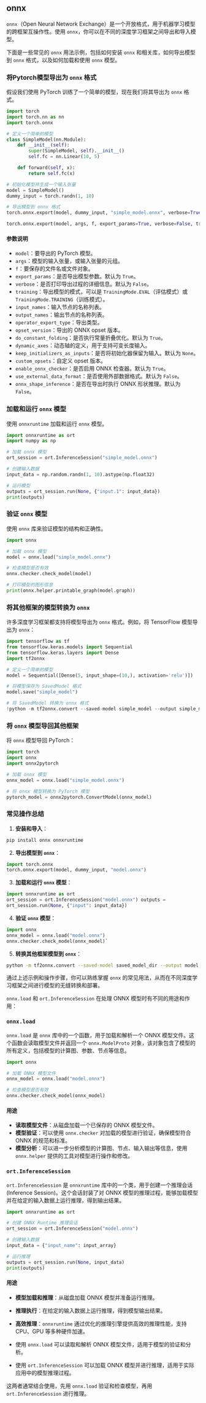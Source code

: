 ## onnx

`onnx`（Open Neural Network Exchange）是一个开放格式，用于机器学习模型的跨框架互操作性。使用 `onnx`，你可以在不同的深度学习框架之间导出和导入模型。

下面是一些常见的 `onnx` 用法示例，包括如何安装 `onnx` 和相关库，如何导出模型到 `onnx` 格式，以及如何加载和使用 `onnx` 模型。

### 将Pytorch模型导出为 `onnx` 格式

假设我们使用 PyTorch 训练了一个简单的模型，现在我们将其导出为 `onnx` 格式。
~~~py
import torch
import torch.nn as nn
import torch.onnx

# 定义一个简单的模型
class SimpleModel(nn.Module):
    def __init__(self):
        super(SimpleModel, self).__init__()
        self.fc = nn.Linear(10, 5)

    def forward(self, x):
        return self.fc(x)

# 初始化模型并生成一个输入张量
model = SimpleModel()
dummy_input = torch.randn(1, 10)

# 导出模型到 onnx 格式
torch.onnx.export(model, dummy_input, "simple_model.onnx", verbose=True)
~~~

~~~py
torch.onnx.export(model, args, f, export_params=True, verbose=False, training=torch.onnx.TrainingMode.EVAL, input_names=None, output_names=None, operator_export_type=None, opset_version=None, do_constant_folding=True, dynamic_axes=None, keep_initializers_as_inputs=None, custom_opsets=None, enable_onnx_checker=True, use_external_data_format=False, onnx_shape_inference=False)
~~~

#### 参数说明

-   `model`：要导出的 PyTorch 模型。
-   `args`：模型的输入张量，或输入张量的元组。
-   `f`：要保存的文件名或文件对象。
-   `export_params`：是否导出模型参数。默认为 `True`。
-   `verbose`：是否打印导出过程的详细信息。默认为 `False`。
-   `training`：导出模型的模式，可以是 `TrainingMode.EVAL`（评估模式）或 `TrainingMode.TRAINING`（训练模式）。
-   `input_names`：输入节点的名称列表。
-   `output_names`：输出节点的名称列表。
-   `operator_export_type`：导出类型。
-   `opset_version`：导出的 ONNX opset 版本。
-   `do_constant_folding`：是否执行常量折叠优化。默认为 `True`。
-   `dynamic_axes`：动态轴的定义，用于支持可变长度输入。
-   `keep_initializers_as_inputs`：是否将初始化器保留为输入。默认为 `None`。
-   `custom_opsets`：自定义 opset 版本。
-   `enable_onnx_checker`：是否启用 ONNX 检查器。默认为 `True`。
-   `use_external_data_format`：是否使用外部数据格式。默认为 `False`。
-   `onnx_shape_inference`：是否在导出时执行 ONNX 形状推理。默认为 `False`。

### 加载和运行 `onnx` 模型

使用 `onnxruntime` 加载和运行 `onnx` 模型。
~~~py
import onnxruntime as ort
import numpy as np

# 加载 onnx 模型
ort_session = ort.InferenceSession("simple_model.onnx")

# 创建输入数据
input_data = np.random.randn(1, 10).astype(np.float32)

# 运行模型
outputs = ort_session.run(None, {"input.1": input_data})
print(outputs)
~~~

### 验证 `onnx` 模型

使用 `onnx` 库来验证模型的结构和正确性。
~~~py
import onnx

# 加载 onnx 模型
model = onnx.load("simple_model.onnx")

# 检查模型是否有效
onnx.checker.check_model(model)

# 打印模型的图形信息
print(onnx.helper.printable_graph(model.graph))
~~~

### 将其他框架的模型转换为 `onnx`

许多深度学习框架都支持将模型导出为 `onnx` 格式。例如，将 TensorFlow 模型导出为 `onnx`：
~~~py
import tensorflow as tf
from tensorflow.keras.models import Sequential
from tensorflow.keras.layers import Dense
import tf2onnx

# 定义一个简单的模型
model = Sequential([Dense(5, input_shape=(10,), activation='relu')])

# 将模型保存为 SavedModel 格式
model.save("simple_model")

# 将 SavedModel 转换为 onnx 格式
!python -m tf2onnx.convert --saved-model simple_model --output simple_model.onnx
~~~
### 将 `onnx` 模型导回其他框架

将 `onnx` 模型导回 PyTorch：
~~~py
import torch
import onnx
import onnx2pytorch

# 加载 onnx 模型
onnx_model = onnx.load("simple_model.onnx")

# 将 onnx 模型转换为 PyTorch 模型
pytorch_model = onnx2pytorch.ConvertModel(onnx_model)
~~~

### 常见操作总结

1.  **安装和导入**：
    
~~~bash
pip install onnx onnxruntime
~~~
    
2.  **导出模型到 `onnx`**：
    
~~~py
import torch.onnx 
torch.onnx.export(model, dummy_input, "model.onnx")
~~~
3.  **加载和运行 `onnx` 模型**：
    
~~~py
import onnxruntime as ort 
ort_session = ort.InferenceSession("model.onnx") outputs = 
ort_session.run(None, {"input": input_data})
~~~
4.  **验证 `onnx` 模型**：
~~~py
import onnx 
onnx_model = onnx.load("model.onnx") 
onnx.checker.check_model(onnx_model)`
~~~
5.  **转换其他框架模型到 `onnx`**：
~~~bash
python -m tf2onnx.convert --saved-model saved_model_dir --output model.onnx
~~~

通过上述示例和操作步骤，你可以熟练掌握 `onnx` 的常见用法，从而在不同深度学习框架之间进行模型的无缝转换和部署。

`onnx.load` 和 `ort.InferenceSession` 在处理 ONNX 模型时有不同的用途和作用：

### `onnx.load`

`onnx.load` 是 `onnx` 库中的一个函数，用于加载和解析一个 ONNX 模型文件。这个函数会读取模型文件并返回一个 `onnx.ModelProto` 对象，该对象包含了模型的所有定义，包括模型的计算图、参数、节点等信息。
~~~py
import onnx

# 加载 ONNX 模型文件
onnx_model = onnx.load("model.onnx")

# 检查模型是否有效
onnx.checker.check_model(onnx_model)
~~~
#### 用途

-   **读取模型文件**：从磁盘加载一个已保存的 ONNX 模型文件。
-   **模型验证**：可以使用 `onnx.checker` 对加载的模型进行验证，确保模型符合 ONNX 的规范和标准。
-   **模型分析**：可以进一步分析模型的计算图、节点、输入输出等信息，使用 `onnx.helper` 提供的工具对模型进行操作和修改。
### `ort.InferenceSession`

`ort.InferenceSession` 是 `onnxruntime` 库中的一个类，用于创建一个推理会话 (Inference Session)。这个会话封装了对 ONNX 模型的推理过程，能够加载模型并在给定的输入数据上运行推理，得到输出结果。
~~~py
import onnxruntime as ort

# 创建 ONNX Runtime 推理会话
ort_session = ort.InferenceSession("model.onnx")

# 创建输入数据
input_data = {"input_name": input_array}

# 运行推理
outputs = ort_session.run(None, input_data)
print(outputs)
~~~
#### 用途

-   **模型加载和推理**：从磁盘加载 ONNX 模型并准备运行推理。
-   **推理执行**：在给定的输入数据上运行推理，得到模型输出结果。
-   **高效推理**：`onnxruntime` 通过优化的推理引擎提供高效的推理性能，支持 CPU、GPU 等多种硬件加速。

-   使用 `onnx.load` 可以读取和解析 ONNX 模型文件，适用于模型的验证和分析。
-   使用 `ort.InferenceSession` 可以加载 ONNX 模型并进行推理，适用于实际应用中的模型推理过程。

这两者通常结合使用，先用 `onnx.load` 验证和检查模型，再用 `ort.InferenceSession` 进行推理。
<!--stackedit_data:
eyJoaXN0b3J5IjpbLTEyMjE3MjU2MTYsLTE4MjIyOTQzNzddfQ
==
-->